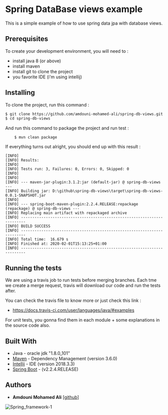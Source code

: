 # Spring DataBase views example

This is a simple example of how to use spring data jpa with database views.

## Prerequisites

To create your development environment, you will need to :

- install java 8 (or above)
- install maven
- install git to clone the project
- you favorite IDE (i'm using intellij) 

## Installing

To clone the project, run this command :

```bash
$ git clone https://github.com/amdouni-mohamed-ali/spring-db-views.git
$ cd spring-db-views
```

And run this command to package the project and run test :

```
    $ mvn clean package
```

If everything turns out alright, you should end up with this result :

```log
[INFO]
[INFO] Results:
[INFO]
[INFO] Tests run: 3, Failures: 0, Errors: 0, Skipped: 0
[INFO]
[INFO]
[INFO] --- maven-jar-plugin:3.1.2:jar (default-jar) @ spring-db-views ---
[INFO] Building jar: D:\github\spring-db-views\target\spring-db-views-0.0.1-SNAPSHOT.jar
[INFO]
[INFO] --- spring-boot-maven-plugin:2.2.4.RELEASE:repackage (repackage) @ spring-db-views ---
[INFO] Replacing main artifact with repackaged archive
[INFO] ------------------------------------------------------------------------
[INFO] BUILD SUCCESS
[INFO] ------------------------------------------------------------------------
[INFO] Total time:  16.679 s
[INFO] Finished at: 2020-02-01T15:13:25+01:00
[INFO] ------------------------------------------------------------------------
```

## Running the tests

We are using a travis job to run tests before merging branches. Each tme we create a merge request, travis will download our code and run the tests after.

You can check the travis file to know more or just check this link :

- https://docs.travis-ci.com/user/languages/java/#examples

For unit tests, you gonna find them in each module + some explanations in the source code also.

## Built With

* Java - oracle jdk "1.8.0_101"
* [Maven](https://maven.apache.org/) - Dependency Management (version 3.6.0)
* [Intellij](https://www.jetbrains.com/) - IDE (version 2018.3.3)
* [Spring Boot](https://spring.io/projects/spring-boot) - (v2.2.4.RELEASE)


## Authors

* **Amdouni Mohamed Ali** [[github](https://github.com/amdouni-mohamed-ali)]

![Spring_framework-1](https://user-images.githubusercontent.com/16627692/72637378-7671c580-3961-11ea-8d00-3f5624480783.png)
